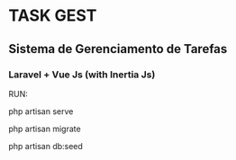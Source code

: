 # TASK GEST
## Sistema de Gerenciamento de Tarefas

### Laravel + Vue Js (with Inertia Js)

RUN:
<p>php artisan serve</p>
<p>php artisan migrate</p>
<p>php artisan db:seed</p>
